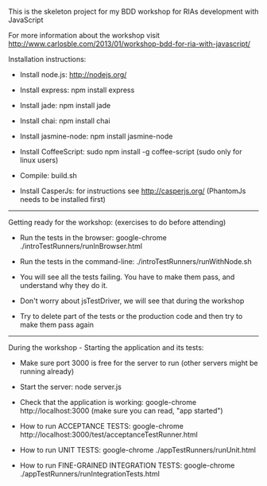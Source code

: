 This is the skeleton project for my BDD workshop for RIAs development with JavaScript

For more information about the workshop visit http://www.carlosble.com/2013/01/workshop-bdd-for-ria-with-javascript/


Installation instructions:

  - Install node.js: http://nodejs.org/

  - Install express: npm install express

  - Install jade: npm install jade

  - Install chai: npm install chai

  - Install jasmine-node: npm install jasmine-node

  - Install CoffeeScript: sudo npm install -g coffee-script (sudo only for linux users)

  - Compile: build.sh

  - Install CasperJs: for instructions see http://casperjs.org/ (PhantomJs needs to be installed first)


-------------------------------------------------------------


Getting ready for the workshop: (exercises to do before attending)

  - Run the tests in the browser: google-chrome ./introTestRunners/runInBrowser.html

  - Run the tests in the command-line: ./introTestRunners/runWithNode.sh

  - You will see all the tests failing. You have to make them pass, and understand why they do it.

  - Don't worry about jsTestDriver, we will see that during the workshop

  - Try to delete part of the tests or the production code and then try to make them pass again


-------------------------------------------------------------

During the workshop - Starting the application and its tests:

  - Make sure port 3000 is free for the server to run (other servers might be running already)

  - Start the server: node server.js

  - Check that the application is working: google-chrome http://localhost:3000  (make sure you can read, "app started")

  - How to run ACCEPTANCE TESTS: google-chrome http://localhost:3000/test/acceptanceTestRunner.html

  - How to run UNIT TESTS: google-chrome ./appTestRunners/runUnit.html

  - How to run FINE-GRAINED INTEGRATION TESTS: google-chrome ./appTestRunners/runIntegrationTests.html


